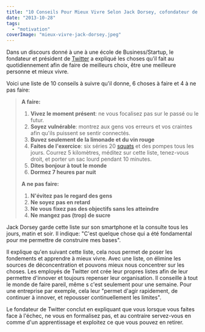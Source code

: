 ```yaml
---
title: "10 Conseils Pour Mieux Vivre Selon Jack Dorsey, cofondateur de Twitter"
date: "2013-10-28"
tags:
  - "motivation"
coverImage: "mieux-vivre-jack-dorsey.jpeg"
---
```


Dans un discours donné à une à une école de Business/Startup, le fondateur et président de [Twitter](https://twitter.com/) a expliqué les choses qu'il fait au quotidiennement afin de faire de meilleurs choix, être une meilleure personne et mieux vivre.<!--more-->

Voici une liste de 10 conseils à suivre qu'il donne, 6 choses à faire et 4 à ne pas faire:

> **A faire:**
>
> 1. **Vivez le moment présent**: ne vous focalisez pas sur le passé ou le futur.
> 2. **Soyez vulnérable**: montrez aux gens vos erreurs et vos craintes afin qu'ils puissent se sentir connectés.
> 3. **Buvez seulement de la limonade et du vin rouge**
> 4. **Faites de l'exercice**: six séries 20 [squats](http://www.youtube.com/watch?v=mzL1Vl3f7Sc) et des pompes tous les jours. Courrez 5 kilomètres, méditez sur cette liste, tenez-vous droit, et porter un sac lourd pendant 10 minutes.
> 5. **Dites bonjour à tout le monde**
> 6. **Dormez 7 heures par nuit**
>
> **A ne pas faire:**
>
> 1. **N'évitez pas le regard des gens**
> 2. **Ne soyez pas en retard**
> 3. **Ne vous fixez pas des objectifs sans les atteindre**
> 4. **Ne mangez pas (trop) de sucre**

Jack Dorsey garde cette liste sur son smartphone et la consulte tous les jours, matin et soir. Il indique: "C'est quelque chose qui a été fondamental pour me permettre de construire mes bases".

Il explique qu'en suivant cette liste, cela nous permet de poser les fondements et apprendre à mieux vivre. Avec une liste, on élimine les sources de déconcentration et pouvons mieux nous concentrer sur les choses. Les employés de Twitter ont crée leur propres listes afin de leur permettre d'innover et toujours repenser leur organisation. Il conseille à tout le monde de faire pareil, même s c'est seulement pour une semaine. Pour une entreprise par exemple, cela leur "permet d'agir rapidement, de continuer à innover, et repousser continuellement les limites".

Le fondateur de Twitter conclut en expliquant que vous lorsque vous faites face à l'échec, ne vous en formalisez pas, et au contraire servez-vous en comme d'un apprentissage et exploitez ce que vous pouvez en retirer.
